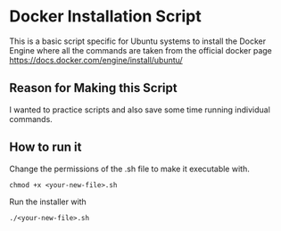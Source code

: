 # Docker Installation Script

This is a basic script specific for Ubuntu systems to install the Docker Engine where all the commands are taken from the official docker page https://docs.docker.com/engine/install/ubuntu/

## Reason for Making this Script
I wanted to practice scripts and also save some time running individual commands.

## How to run it
Change the permissions of the .sh file to make it executable with.

`chmod +x <your-new-file>.sh`

Run the installer with

`./<your-new-file>.sh`

